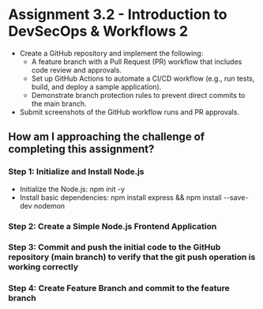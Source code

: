 # Assignment 3.2 - Introduction to DevSecOps & Workflows 2

- Create a GitHub repository and implement the following:
  - A feature branch with a Pull Request (PR) workflow that includes code review and approvals.
  - Set up GitHub Actions to automate a CI/CD workflow (e.g., run tests, build, and deploy a sample application).
  - Demonstrate branch protection rules to prevent direct commits to the main branch.
- Submit screenshots of the GitHub workflow runs and PR approvals.

## How am I approaching the challenge of completing this assignment?

### Step 1: Initialize and Install Node.js

- Initialize the Node.js: npm init -y
- Install basic dependencies: npm install express && npm install --save-dev nodemon

### Step 2: Create a Simple Node.js Frontend Application

### Step 3: Commit and push the initial code to the GitHub repository (main branch) to verify that the git push operation is working correctly

### Step 4: Create Feature Branch and commit to the feature branch